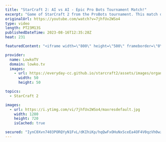 ```yaml
---
title: "StarCraft 2: AI vs AI - Epic Pro Bots Tournament Match!"
excerpt: "Game of StarCraft 2 from the ProBots tournament. This match does not feature two humans that play against each other, instead it is a game between two custom made AIs (artificial intelligence). The gameplay reminds me a lot of Google's AlphaStar, but with far more APM.  Pro Bots YouTube channel: https://www.youtube.com/@ProBotsAI"
originalUrl: https://youtube.com/watch?v=7jhfUv2WSo4
type: video
length: PT23M13S
publishedDateTime: 2023-08-16T12:35:28Z
heat: 231

featuredContent: "<iframe width=\"800\" height=\"500\" frameborder=\"0\" src=\"https://www.youtube.com/embed/7jhfUv2WSo4\" allow=\"accelerometer; autoplay; encrypted-media; gyroscope; picture-in-picture\" allowfullscreen></iframe>"

provider:
  name: LowkoTV
  domain: lowko.tv
  images:
    - url: https://everyday-cc.github.io/starcraft2/assets/images/organizations/lowko.tv-50x50.jpg
      width: 50
      height: 50

topics:
  - StarCraft 2

images:
  - url: https://i.ytimg.com/vi/7jhfUv2WSo4/maxresdefault.jpg
    width: 1280
    height: 720
    isCached: true

secured: "IynC0Xvn7403PORQYyN1FvL/dKIhiKp/hqQwFxOHuNxSceEa4OF4V0qzVh0wzmeY8z1vARdFjIzhY/NYIXYRMpGcYWz4N1iu7wU1l0nB8NBFlqMiBQeVJYqeZo5IuMUE3deoHS1AqAI3x3tcj3Ct7fgAepWYVhwsvsL9/seYLkHHDBQiqSYDrOO+uFNDXa9RmRgPJNsRjU7/Yovbx7RDj6wlO1v4pZHlUDk3PZxegLDZ0HpOKzllunPyWAr79E7e4LCfg5Avfl/GYYyX0Dc2U5XWzhWW5pAgTthX+QkPUOg60yrzwvdkF0jgQdbV4WoZezKN1cQBB0WX+JNetls5ykmPHHI7UNPDOqXGunQD7Q7ywxyNmOzK/yRkX0sfmvzbMWWI5JHMZxvpunGFVVVWwkGecJLKGe+1gw65g6NQf98hmt63pe69YTI9QMZ433vc;SNLH5eKWkTCxdjOpq6x9DA=="
---
```


